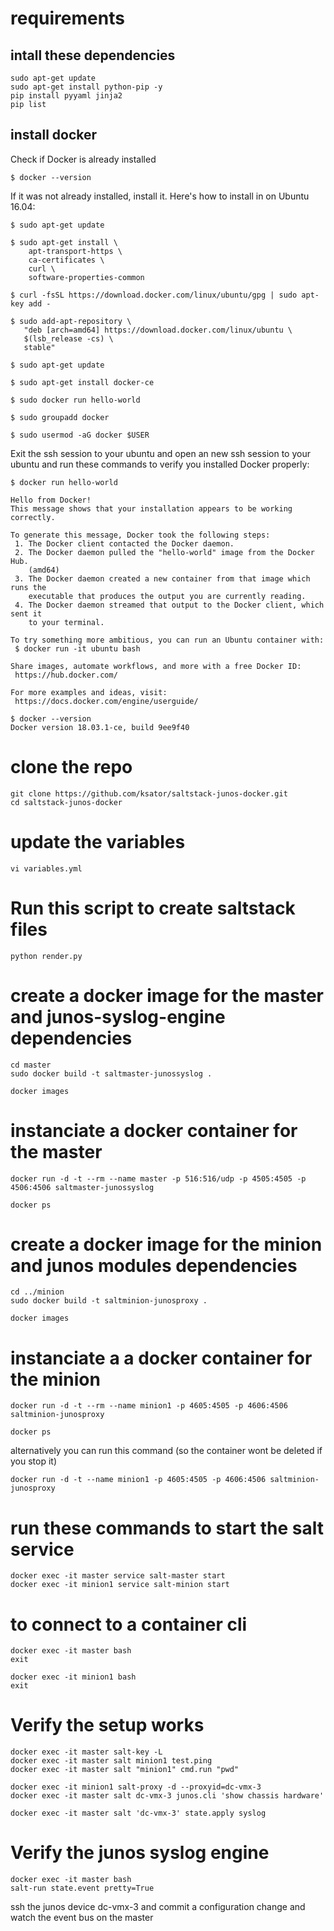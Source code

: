# requirements 

## intall these dependencies 

```
sudo apt-get update
sudo apt-get install python-pip -y
pip install pyyaml jinja2
pip list
``` 


## install docker 

Check if Docker is already installed 
```
$ docker --version
```

If it was not already installed, install it. Here's how to install in on Ubuntu 16.04:  
```
$ sudo apt-get update
```
```
$ sudo apt-get install \
    apt-transport-https \
    ca-certificates \
    curl \
    software-properties-common
```
```
$ curl -fsSL https://download.docker.com/linux/ubuntu/gpg | sudo apt-key add -
```
```
$ sudo add-apt-repository \
   "deb [arch=amd64] https://download.docker.com/linux/ubuntu \
   $(lsb_release -cs) \
   stable"
```
```
$ sudo apt-get update
```
```
$ sudo apt-get install docker-ce
```
```
$ sudo docker run hello-world
```
```
$ sudo groupadd docker
```
```
$ sudo usermod -aG docker $USER
```

Exit the ssh session to your ubuntu and open an new ssh session to your ubuntu and run these commands to verify you installed Docker properly:  
```
$ docker run hello-world

Hello from Docker!
This message shows that your installation appears to be working correctly.

To generate this message, Docker took the following steps:
 1. The Docker client contacted the Docker daemon.
 2. The Docker daemon pulled the "hello-world" image from the Docker Hub.
    (amd64)
 3. The Docker daemon created a new container from that image which runs the
    executable that produces the output you are currently reading.
 4. The Docker daemon streamed that output to the Docker client, which sent it
    to your terminal.

To try something more ambitious, you can run an Ubuntu container with:
 $ docker run -it ubuntu bash

Share images, automate workflows, and more with a free Docker ID:
 https://hub.docker.com/

For more examples and ideas, visit:
 https://docs.docker.com/engine/userguide/
```
```
$ docker --version
Docker version 18.03.1-ce, build 9ee9f40
```

# clone the repo
```
git clone https://github.com/ksator/saltstack-junos-docker.git
cd saltstack-junos-docker
```
# update the variables 
```
vi variables.yml
```
# Run this script to create saltstack files 
```
python render.py
```

# create a docker image for the master and junos-syslog-engine dependencies
```
cd master
sudo docker build -t saltmaster-junossyslog .
```
```
docker images
```
# instanciate a docker container for the master 
```
docker run -d -t --rm --name master -p 516:516/udp -p 4505:4505 -p 4506:4506 saltmaster-junossyslog 
```
```
docker ps
```
# create a docker image for the minion and junos modules dependencies
```
cd ../minion
sudo docker build -t saltminion-junosproxy .
```
```
docker images
```
# instanciate a a docker container for the minion
```
docker run -d -t --rm --name minion1 -p 4605:4505 -p 4606:4506 saltminion-junosproxy
```
```
docker ps
```
alternatively you can run this command (so the container wont be deleted if you stop it)
```
docker run -d -t --name minion1 -p 4605:4505 -p 4606:4506 saltminion-junosproxy
```
# run these commands to start the salt service
```
docker exec -it master service salt-master start
docker exec -it minion1 service salt-minion start
```
# to connect to a container cli
```
docker exec -it master bash
exit
```
```
docker exec -it minion1 bash
exit
```
# Verify the setup works
```
docker exec -it master salt-key -L
docker exec -it master salt minion1 test.ping
docker exec -it master salt "minion1" cmd.run "pwd"
```
```
docker exec -it minion1 salt-proxy -d --proxyid=dc-vmx-3
docker exec -it master salt dc-vmx-3 junos.cli 'show chassis hardware'
```
```
docker exec -it master salt 'dc-vmx-3' state.apply syslog
```

# Verify the junos syslog engine 
```
docker exec -it master bash
salt-run state.event pretty=True
```
ssh the junos device dc-vmx-3 and commit a configuration change and watch the event bus on the master

